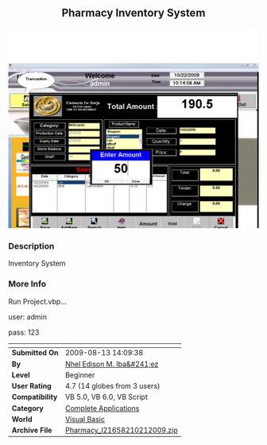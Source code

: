 ﻿<div align="center">

## Pharmacy Inventory System

<img src="PIC200910212250348848.jpg">
</div>

### Description

Inventory System
 
### More Info
 
Run Project.vbp...

user: admin

pass: 123


<span>             |<span>
---                |---
**Submitted On**   |2009-08-13 14:09:38
**By**             |[Nhel Edison M\. Iba&\#241;ez](https://github.com/Planet-Source-Code/PSCIndex/blob/master/ByAuthor/nhel-edison-m-iba-241-ez.md)
**Level**          |Beginner
**User Rating**    |4.7 (14 globes from 3 users)
**Compatibility**  |VB 5\.0, VB 6\.0, VB Script
**Category**       |[Complete Applications](https://github.com/Planet-Source-Code/PSCIndex/blob/master/ByCategory/complete-applications__1-27.md)
**World**          |[Visual Basic](https://github.com/Planet-Source-Code/PSCIndex/blob/master/ByWorld/visual-basic.md)
**Archive File**   |[Pharmacy\_I21658210212009\.zip](https://github.com/Planet-Source-Code/nhel-edison-m-iba-241-ez-pharmacy-inventory-system__1-72580/archive/master.zip)








